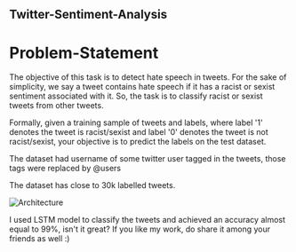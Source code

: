 ## Twitter-Sentiment-Analysis
# Problem-Statement
The objective of this task is to detect hate speech in tweets. For the sake of simplicity, we say a tweet contains hate speech if it has a racist or sexist sentiment associated with it. So, the task is to classify racist or sexist tweets from other tweets.

Formally, given a training sample of tweets and labels, where label '1' denotes the tweet is racist/sexist and label '0' denotes the tweet is not racist/sexist, your objective is to predict the labels on the test dataset.

The dataset had username of some twitter user tagged in the tweets, those tags were replaced by @users

The dataset has close to 30k labelled tweets.

![Architecture]("687474703a2f2f692e696d6775722e636f6d2f6d58427a724e552e706e67.png")

I used LSTM model to classify the tweets and achieved an accuracy almost equal to 99%, isn't it great?
If you like my work, do share it among your friends as well :)
